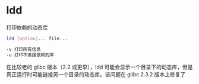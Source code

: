 # ldd

打印依赖的动态库

```sh
ldd [option]... file...

-v 打印所有信息
-u 打印不直接依赖的库
```

在比较老的 glibc 版本（2.2 或更早），ldd 可能会显示一个目录下的动态库，但是真正运行时可能链接另一个目录的动态库。该问题在 glibc 2.3.2 版本上修复了